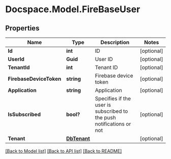 # Docspace.Model.FireBaseUser

## Properties

Name | Type | Description | Notes
------------ | ------------- | ------------- | -------------
**Id** | **int** | ID | [optional] 
**UserId** | **Guid** | User ID | [optional] 
**TenantId** | **int** | Tenant ID | [optional] 
**FirebaseDeviceToken** | **string** | Firebase device token | [optional] 
**Application** | **string** | Application | [optional] 
**IsSubscribed** | **bool?** | Specifies if the user is subscribed to the push notifications or not | [optional] 
**Tenant** | [**DbTenant**](DbTenant.md) |  | [optional] 

[[Back to Model list]](../README.md#documentation-for-models) [[Back to API list]](../README.md#documentation-for-api-endpoints) [[Back to README]](../README.md)

